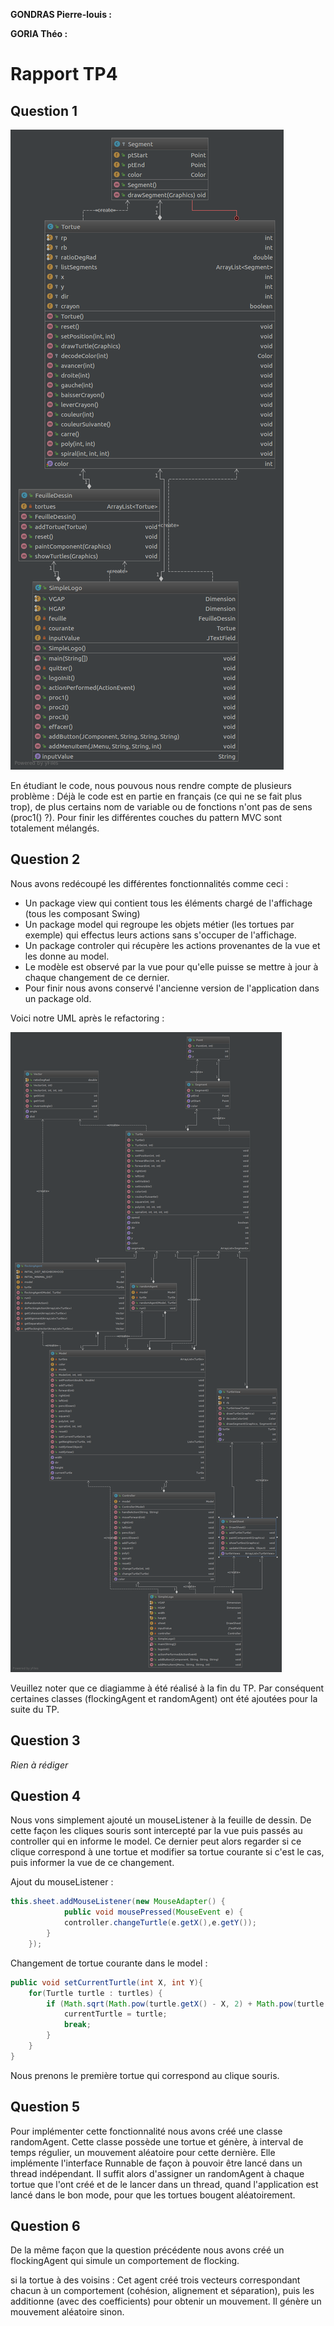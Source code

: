 **GONDRAS Pierre-louis :**

**GORIA Théo :**

# Rapport TP4

## Question 1
![first diagramme](images/first-Diagram.png)

En étudiant le code, nous pouvous nous rendre compte de plusieurs problème :
Déjà le code est en partie en français (ce qui ne se fait plus trop), de plus
certains nom de variable ou de fonctions n'ont pas de sens (proc1() ?). Pour finir les différentes
couches du pattern MVC sont totalement mélangés.

## Question 2
Nous avons redécoupé les différentes fonctionnalités comme ceci :
* Un package view qui contient tous les éléments chargé de l'affichage (tous
les composant Swing)
* Un package model qui regroupe les objets métier (les tortues par exemple)
qui effectus leurs actions sans s'occuper de l'affichage.
* Un package controler qui récupère les actions provenantes de la vue et les donne au model.
* Le modèle est observé par la vue pour qu'elle puisse se mettre à jour
à chaque changement de ce dernier.
* Pour finir nous avons conservé l'ancienne version de l'application dans un package old.

Voici notre UML après le refactoring :

![UML after refactoring](images/UML-after-refactoring.png)

Veuillez noter que ce diagiamme à été réalisé à la fin du TP.
Par conséquent certaines classes (flockingAgent et randomAgent) ont été ajoutées pour la suite du TP.

## Question 3
*Rien à rédiger*

## Question 4
Nous vons simplement ajouté un mouseListener à la feuille de dessin. De cette façon les cliques
souris sont intercepté par la vue puis passés au controller qui en informe le model.
Ce dernier peut alors regarder si ce clique correspond à une tortue et modifier sa tortue courante si c'est le cas,
puis informer la vue de ce changement.

Ajout du mouseListener :
```java
this.sheet.addMouseListener(new MouseAdapter() {
            public void mousePressed(MouseEvent e) {
            controller.changeTurtle(e.getX(),e.getY());
        }
    });
```

Changement de tortue courante dans le model :
```java
public void setCurrentTurtle(int X, int Y){
    for(Turtle turtle : turtles) {
        if (Math.sqrt(Math.pow(turtle.getX() - X, 2) + Math.pow(turtle.getY() - Y, 2)) < 10) {
            currentTurtle = turtle;
            break;
        }
    }
}
```
Nous prenons le première tortue qui correspond au clique souris.

## Question 5
Pour implémenter cette fonctionnalité nous avons créé une classe randomAgent.
Cette classe possède une tortue et génère, à interval de temps régulier, un mouvement
aléatoire pour cette dernière.
Elle implémente l'interface Runnable de façon à pouvoir être lancé dans un thread indépendant.
Il suffit alors d'assigner un randomAgent à chaque tortue que l'ont créé et de le lancer dans
un thread, quand l'application est lancé dans le bon mode, pour que les tortues bougent aléatoirement.

## Question 6
De la même façon que la question précédente nous avons créé un flockingAgent qui simule
un comportement de flocking.

si la tortue à des voisins :
Cet agent créé trois vecteurs correspondant chacun à un comportement (cohésion, alignement et séparation),
puis les additionne (avec des coefficients) pour obtenir un mouvement.
Il génère un mouvement aléatoire sinon.

